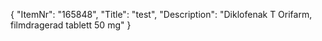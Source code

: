 {
  "ItemNr": "165848",
  "Title": "test",
  "Description": "Diklofenak T Orifarm, filmdragerad tablett 50 mg"
}